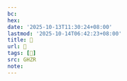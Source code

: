 ```yaml
---
bc:
hex:
date: '2025-10-13T11:30:24+08:00'
lastmod: '2025-10-14T06:42:23+08:00'
title: 󰥩
url: 󰥩
tags: [𥊏]
src: GHZR
note:
---
```

